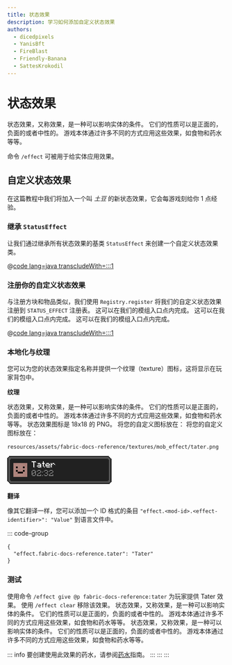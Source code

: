 ```yaml
---
title: 状态效果
description: 学习如何添加自定义状态效果
authors:
  - dicedpixels
  - YanisBft
  - FireBlast
  - Friendly-Banana
  - SattesKrokodil
---
```


<!-- Couldn't find GitHub usernames for: siglong, tao0lu  -->

# 状态效果

状态效果，又称效果，是一种可以影响实体的条件。 它们的性质可以是正面的，负面的或者中性的。 游戏本体通过许多不同的方式应用这些效果，如食物和药水等等。

命令 `/effect` 可被用于给实体应用效果。

## 自定义状态效果

在这篇教程中我们将加入一个叫 _土豆_ 的新状态效果，它会每游戏刻给你 1 点经验。

### 继承 `StatusEffect`

让我们通过继承所有状态效果的基类 `StatusEffect` 来创建一个自定义状态效果类。

@[code lang=java transcludeWith=:::1](@/reference/latest/src/main/java/com/example/docs/effect/TaterEffect.java)

### 注册你的自定义状态效果

与注册方块和物品类似，我们使用 `Registry.register` 将我们的自定义状态效果注册到 `STATUS_EFFECT` 注册表。 这可以在我们的模组入口点内完成。 这可以在我们的模组入口点内完成。 这可以在我们的模组入口点内完成。

@[code lang=java transcludeWith=:::1](@/reference/latest/src/main/java/com/example/docs/effect/FabricDocsReferenceEffects.java)

### 本地化与纹理

您可以为您的状态效果指定名称并提供一个纹理（texture）图标，这将显示在玩家背包中。

**纹理**

状态效果，又称效果，是一种可以影响实体的条件。 它们的性质可以是正面的，负面的或者中性的。 游戏本体通过许多不同的方式应用这些效果，如食物和药水等等。 状态效果图标是 18x18 的 PNG。 将您的自定义图标放在： 将您的自定义图标放在：

```:no-line-numbers
resources/assets/fabric-docs-reference/textures/mob_effect/tater.png
```

![在玩家背包中的效果](/assets/develop/tater-effect.png)

**翻译**

像其它翻译一样，您可以添加一个 ID 格式的条目 `"effect.<mod-id>.<effect-identifier>": "Value"` 到语言文件中。

::: code-group

```json[assets/fabric-docs-reference/lang/en_us.json]
{
  "effect.fabric-docs-reference.tater": "Tater"
}
```

### 测试

使用命令 `/effect give @p fabric-docs-reference:tater` 为玩家提供 Tater 效果。 使用 `/effect clear` 移除该效果。 状态效果，又称效果，是一种可以影响实体的条件。 它们的性质可以是正面的，负面的或者中性的。 游戏本体通过许多不同的方式应用这些效果，如食物和药水等等。 状态效果，又称效果，是一种可以影响实体的条件。 它们的性质可以是正面的，负面的或者中性的。 游戏本体通过许多不同的方式应用这些效果，如食物和药水等等。

::: info
要创建使用此效果的药水，请参阅[药水](../items/potions.md)指南。
:::
:::
:::
